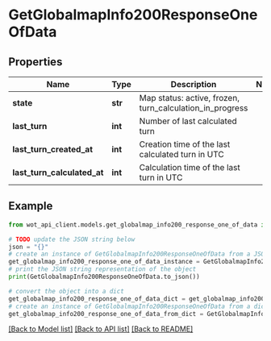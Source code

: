 # GetGlobalmapInfo200ResponseOneOfData


## Properties

Name | Type | Description | Notes
------------ | ------------- | ------------- | -------------
**state** | **str** | Map status: active, frozen, turn_calculation_in_progress | 
**last_turn** | **int** | Number of last calculated turn | 
**last_turn_created_at** | **int** | Creation time of the last calculated turn in UTC | 
**last_turn_calculated_at** | **int** | Calculation time of the last turn in UTC | 

## Example

```python
from wot_api_client.models.get_globalmap_info200_response_one_of_data import GetGlobalmapInfo200ResponseOneOfData

# TODO update the JSON string below
json = "{}"
# create an instance of GetGlobalmapInfo200ResponseOneOfData from a JSON string
get_globalmap_info200_response_one_of_data_instance = GetGlobalmapInfo200ResponseOneOfData.from_json(json)
# print the JSON string representation of the object
print(GetGlobalmapInfo200ResponseOneOfData.to_json())

# convert the object into a dict
get_globalmap_info200_response_one_of_data_dict = get_globalmap_info200_response_one_of_data_instance.to_dict()
# create an instance of GetGlobalmapInfo200ResponseOneOfData from a dict
get_globalmap_info200_response_one_of_data_from_dict = GetGlobalmapInfo200ResponseOneOfData.from_dict(get_globalmap_info200_response_one_of_data_dict)
```
[[Back to Model list]](../README.md#documentation-for-models) [[Back to API list]](../README.md#documentation-for-api-endpoints) [[Back to README]](../README.md)


